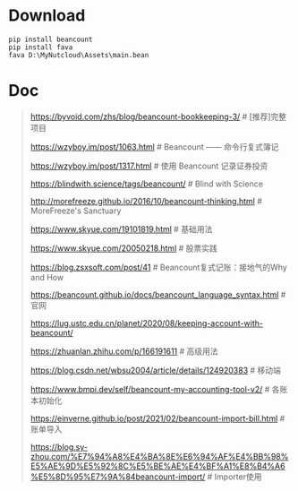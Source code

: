 # Download

```shell
pip install beancount
pip install fava
fava D:\MyNutcloud\Assets\main.bean
```

# Doc

> https://byvoid.com/zhs/blog/beancount-bookkeeping-3/  # [推荐]完整项目
> 
> https://wzyboy.im/post/1063.html  # Beancount —— 命令行复式簿记
> 
> https://wzyboy.im/post/1317.html  # 使用 Beancount 记录证券投资
>
> https://blindwith.science/tags/beancount/  # Blind with Science
> 
> http://morefreeze.github.io/2016/10/beancount-thinking.html  # MoreFreeze's Sanctuary
> 
> https://www.skyue.com/19101819.html  # 基础用法
>
> https://www.skyue.com/20050218.html  # 股票实践
>
> https://blog.zsxsoft.com/post/41  # Beancount复式记账：接地气的Why and How
> 
> https://beancount.github.io/docs/beancount_language_syntax.html  # 官网
> 
> https://lug.ustc.edu.cn/planet/2020/08/keeping-account-with-beancount/
>
> https://zhuanlan.zhihu.com/p/166191611  # 高级用法
>
> https://blog.csdn.net/wbsu2004/article/details/124920383  # 移动端
> 
> https://www.bmpi.dev/self/beancount-my-accounting-tool-v2/  # 各账本初始化
> 
> https://einverne.github.io/post/2021/02/beancount-import-bill.html  # 账单导入
> 
> https://blog.sy-zhou.com/%E7%94%A8%E4%BA%8E%E6%94%AF%E4%BB%98%E5%AE%9D%E5%92%8C%E5%BE%AE%E4%BF%A1%E8%B4%A6%E5%8D%95%E7%9A%84beancount-import/  # Importer使用